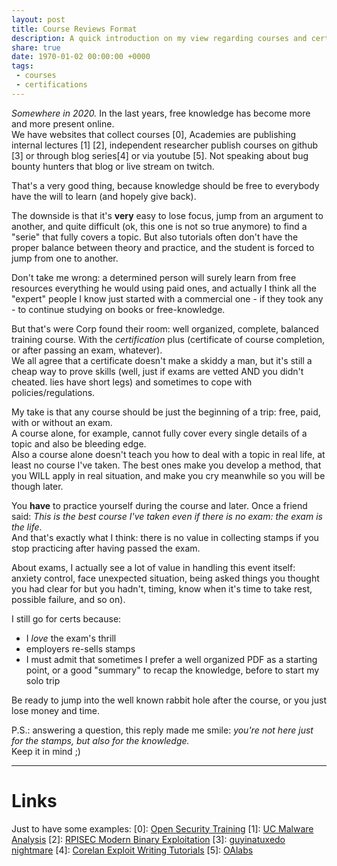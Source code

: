 ```yaml
---
layout: post
title: Course Reviews Format
description: A quick introduction on my view regarding courses and certifications
share: true
date: 1970-01-02 00:00:00 +0000
tags:
 - courses
 - certifications
---
```


*Somewhere in 2020.*
In the last years, free knowledge has become more and more present online.  
We have websites that collect courses [0], Academies are publishing internal lectures [1] [2], independent researcher publish courses on github [3] or through blog series[4] or via youtube [5]. Not speaking about bug bounty hunters that blog or live stream on twitch.

That's a very good thing, because knowledge should be free to everybody have the will to learn (and hopely give back).

The downside is that it's **very** easy to lose focus, jump from an argument to another, and quite difficult (ok, this one is not so true anymore) to find a "serie" that fully covers a topic. But also tutorials often don't have the proper balance between theory and practice, and the student is forced to jump from one to another.

Don't take me wrong: a determined person will surely learn from free resources everything he would using paid ones, and actually I think all the "expert" people I know just started with a commercial one - if they took any - to continue studying on books or free-knowledge.

But that's were Corp found their room: well organized, complete, balanced training course. With the *certification* plus (certificate of course completion, or after passing an exam, whatever).  
We all agree that a certificate doesn't make a skiddy a man, but it's still a cheap way to prove skills (well, just if exams are vetted AND you didn't cheated. lies have short legs) and sometimes to cope with policies/regulations.

My take is that any course should be just the beginning of a trip: free, paid, with or without an exam.  
A course alone, for example, cannot fully cover every single details of a topic and also be bleeding edge.  
Also a course alone doesn't teach you how to deal with a topic in real life, at least no course I've taken. The best ones make you develop a method, that you WILL apply in real situation, and make you cry meanwhile so you will be though later.

You **have** to practice yourself during the course and later. Once a friend said: *This is the best course I've taken even if there is no exam: the exam is the life*.  
And that's exactly what I think: there is no value in collecting stamps if you stop practicing after having passed the exam.

About exams, I actually see a lot of value in handling this event itself: anxiety control, face unexpected situation, being asked things you thought you had clear for but you hadn't, timing, know when it's time to take rest, possible failure, and so on).

I still go for certs because:
* I *love* the exam's thrill
* employers re-sells stamps
* I must admit that sometimes I prefer a well organized PDF as a starting point, or a good "summary" to recap the knowledge, before to start my solo trip

Be ready to jump into the well known rabbit hole after the course, or you just lose money and time.

P.S.: answering a question, this reply made me smile: *you're not here just for the stamps, but also for the knowledge.*  
Keep it in mind ;)

---

# Links 

Just to have some examples:
[0]: [Open Security Training](http://opensecuritytraining.info/Training.html)
[1]: [UC Malware Analysis](https://class.malware.re/)
[2]: [RPISEC Modern Binary Exploitation](https://github.com/RPISEC/MBE)
[3]: [guyinatuxedo nightmare](https://guyinatuxedo.github.io/index.html)
[4]: [Corelan Exploit Writing Tutorials](https://www.corelan.be/index.php/articles/)
[5]: [OAlabs](https://www.youtube.com/channel/UC--DwaiMV-jtO-6EvmKOnqg)
